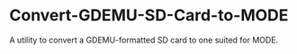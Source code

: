 # Convert-GDEMU-SD-Card-to-MODE
A utility to convert a GDEMU-formatted SD card to one suited for MODE.
